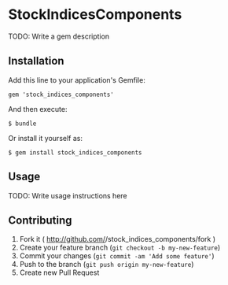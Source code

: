 # StockIndicesComponents

TODO: Write a gem description

## Installation

Add this line to your application's Gemfile:

    gem 'stock_indices_components'

And then execute:

    $ bundle

Or install it yourself as:

    $ gem install stock_indices_components

## Usage

TODO: Write usage instructions here

## Contributing

1. Fork it ( http://github.com/<my-github-username>/stock_indices_components/fork )
2. Create your feature branch (`git checkout -b my-new-feature`)
3. Commit your changes (`git commit -am 'Add some feature'`)
4. Push to the branch (`git push origin my-new-feature`)
5. Create new Pull Request
